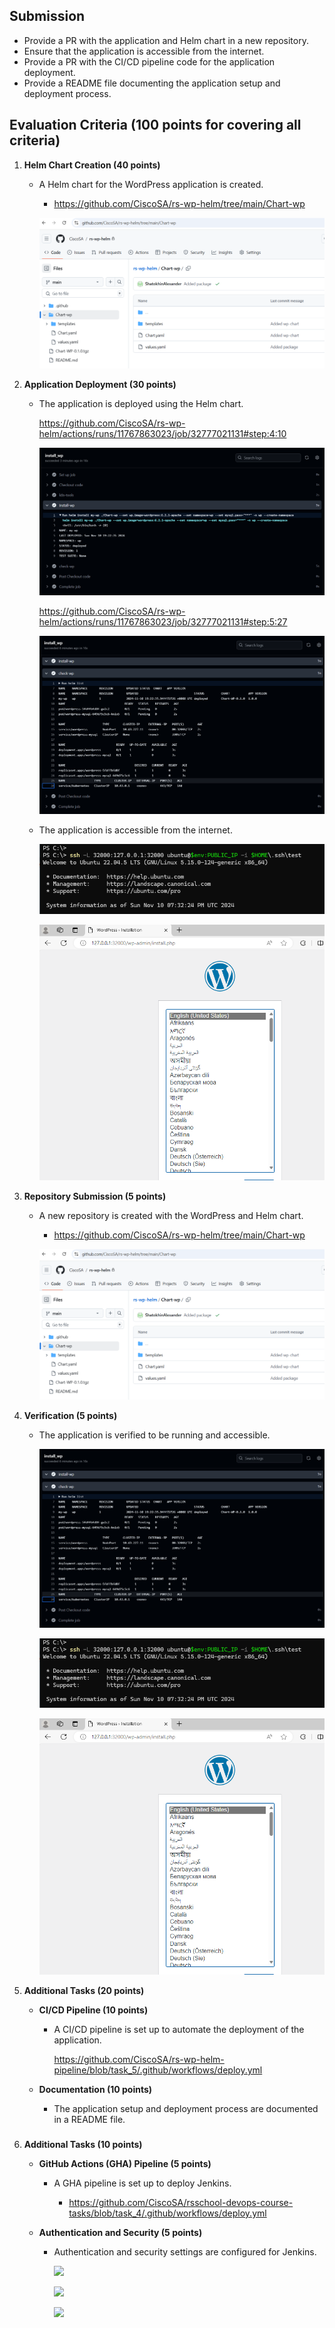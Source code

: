 ## Submission

- Provide a PR with the application and Helm chart in a new repository.
- Ensure that the application is accessible from the internet.
- Provide a PR with the CI/CD pipeline code for the application deployment.
- Provide a README file documenting the application setup and deployment process.

## Evaluation Criteria (100 points for covering all criteria)

1. **Helm Chart Creation (40 points)**

   - A Helm chart for the WordPress application is created.
     
     - https://github.com/CiscoSA/rs-wp-helm/tree/main/Chart-wp

     ![](Screenshots/task5_1.png)


2. **Application Deployment (30 points)**

   - The application is deployed using the Helm chart.
     
     https://github.com/CiscoSA/rs-wp-helm/actions/runs/11767863023/job/32777021131#step:4:10

     ![](Screenshots/task5_2.png)

     https://github.com/CiscoSA/rs-wp-helm/actions/runs/11767863023/job/32777021131#step:5:27

     ![](Screenshots/task5_3.png)

   - The application is accessible from the internet.

     ![](Screenshots/task5_4.png)

     ![](Screenshots/task5_5.png)     

3. **Repository Submission (5 points)**

   - A new repository is created with the WordPress and Helm chart.

     - https://github.com/CiscoSA/rs-wp-helm/tree/main/Chart-wp

     ![](Screenshots/task5_1.png)


4. **Verification (5 points)**

   - The application is verified to be running and accessible.

     ![](Screenshots/task5_3.png)

     ![](Screenshots/task5_4.png)

     ![](Screenshots/task5_5.png)     


5. **Additional Tasks (20 points)**
   - **CI/CD Pipeline (10 points)**
     - A CI/CD pipeline is set up to automate the deployment of the application.

       https://github.com/CiscoSA/rs-wp-helm-pipeline/blob/task_5/.github/workflows/deploy.yml

       

   - **Documentation (10 points)**
     - The application setup and deployment process are documented in a README file.


### #######################################################################################     


6. **Additional Tasks (10 points)**
   - **GitHub Actions (GHA) Pipeline (5 points)**
     - A GHA pipeline is set up to deploy Jenkins.
       
       - https://github.com/CiscoSA/rsschool-devops-course-tasks/blob/task_4/.github/workflows/deploy.yml

   - **Authentication and Security (5 points)**
     - Authentication and security settings are configured for Jenkins.
       
       ![](Screenshots/sec1.png)

       ![](Screenshots/sec2.png)

       ![](Screenshots/sec3.png)

